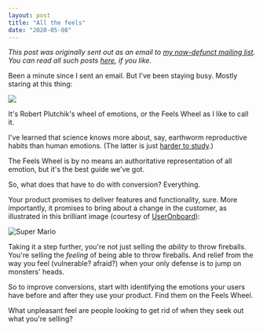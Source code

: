 ```yaml
---
layout: post
title: "All the feels"
date: "2020-05-08"
---
```


_This post was originally sent out as an email to [my now-defunct mailing list](https://briandavidhall.com/newsletters-are-bad-actually/). You can read all such posts [here](https://briandavidhall.com/category/newsletter/), if you like._

Been a minute since I sent an email. But I've been staying busy. Mostly staring at this thing:

![](/images/1010px-Plutchik-wheel.svg.png)

It's Robert Plutchik's wheel of emotions, or the Feels Wheel as I like to call it.

I've learned that science knows more about, say, earthworm reproductive habits than human emotions. (The latter is just [harder to study](https://twitter.com/briandavidhall/status/1256283602888900609).)

The Feels Wheel is by no means an authoritative representation of all emotion, but it's the best guide we've got.

So, what does that have to do with conversion? Everything.

Your product promises to deliver features and functionality, sure. More importantly, it promises to bring about a change in the customer, as illustrated in this brilliant image (courtesy of [UserOnboard](https://www.useronboard.com/features-vs-benefits/)):

![Super Mario](/images/mario-water.png)

Taking it a step further, you're not just selling the _ability_ to throw fireballs. You're selling the _feeling_ of being able to throw fireballs. And relief from the way you feel (vulnerable? afraid?) when your only defense is to jump on monsters' heads.

So to improve conversions, start with identifying the emotions your users have before and after they use your product. Find them on the Feels Wheel.

What unpleasant feel are people looking to get rid of when they seek out what you're selling?
